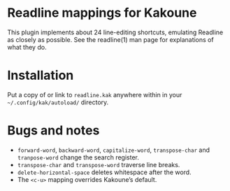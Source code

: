 # Readline mappings for Kakoune

This plugin implements about 24 line-editing shortcuts, emulating
Readline as closely as possible. See the readline(1) man page for
explanations of what they do.

# Installation

Put a copy of or link to `readline.kak` anywhere within in your
`~/.config/kak/autoload/` directory.

# Bugs and notes

  - `forward-word`, `backward-word`, `capitalize-word`, `transpose-char`
    and `tranpose-word` change the search register.
  - `transpose-char` and `transpose-word` traverse line breaks.
  - `delete-horizontal-space` deletes whitespace after the word.
  - The `<c-u>` mapping overrides Kakoune’s default.

